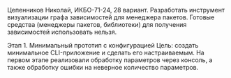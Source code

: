 Цепенников Николай, ИКБО-71-24, 28 вариант.
Разработать инструмент визуализации графа зависимостей для менеджера пакетов. Готовые средства (менеджеры пакетов, библиотеки) для получения зависимостей использовать нельзя.

Этап 1. Минимальный прототип с конфигурацией
Цель: создать минимальное CLI-приложение и сделать его настраиваемым.
На первом этапе реализовали обработку параметров через консоль, а также обработку ошибки на неверное количество параметров.
